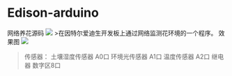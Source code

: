 # Edison-arduino
网络养花源码
![](http://a1.qpic.cn/psb?/V14UgACj2XGt4b/2v1g67GsfvWIgwiwI4zeKaKD11KUKvw4AnvtQqVrvV4!/b/dH0BAAAAAAAA&bo=VQOAAgAAAAAFB*A!&rf=viewer_4)
                                >在因特尔爱迪生开发板上通过网络监测花环境的一个程序。
效果图
![](http://a2.qpic.cn/psb?/V14UgACj2XGt4b/R4.y.frjAm3ekqRDykMuz73.YRup8OgP4OUN3X2RZ9k!/b/dH4BAAAAAAAA&bo=ZwGIAQAAAAADB80!&rf=viewer_4)
>传感器：
>土壤湿度传感器  A0口
>环境光传感器    A1口
>温度传感器      A2口
>继电器          数字区8口

